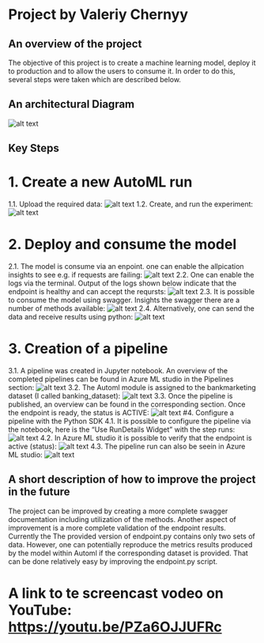 # Project by Valeriy Chernyy

## An overview of the project
The objective of this project is to create a machine learning model, deploy it to production and to allow the users to consume it.
In order to do this, several steps were taken which are described below.

## An architectural Diagram

![alt text](https://github.com/vcherny/project_2_final/blob/main/Architectural%20diagram.JPG)

## Key Steps
# 1. Create a new AutoML run
1.1. Upload the required data:
![alt text](https://github.com/vcherny/project_2_final/blob/main/Registered_datasets.PNG)
1.2. Create, and run the experiment: 
![alt text](https://github.com/vcherny/project_2_final/blob/main/Experiment_completed.PNG)
# 2. Deploy and consume the model
2.1. The model is consume via an enpoint. one can enable the allpication insights to see e.g. if requests are failing: 
![alt text](https://github.com/vcherny/project_2_final/blob/main/application_insights_enabled.PNG)
2.2. One can enable the logs via the terminal. Output of the logs shown below indicate that the endpoint is healthy and can accept the reqursts:
![alt text](https://github.com/vcherny/project_2_final/blob/main/output_logs.PNG)
2.3. It is possible to consume the model using swagger. Insights the swagger there are a number of methods available:
![alt text](https://github.com/vcherny/project_2_final/blob/main/swagger_api_methods_responses_1.PNG)
2.4. Alternatively, one can send the data and receive results using python:
![alt text](https://github.com/vcherny/project_2_final/blob/main/Output%20from%20the%20modle.PNG)
# 3. Creation of a pipeline
3.1. A pipeline was created in Jupyter notebook. An overview of the completed pipelines can be found in Azure ML studio in the Pipelines section:
![alt text](https://github.com/vcherny/project_2_final/blob/main/pipelines%20overview.PNG)
3.2. The Automl module is assigned to the bankmarketing dataset (I called banking_dataset):
![alt text](https://github.com/vcherny/project_2_final/blob/main/bankmarketing%20with%20automl%20model.PNG)
3.3. Once the pipeline is published, an overview can be found in the corresponding section. Once the endpoint is ready, the status is ACTIVE:
![alt text](https://github.com/vcherny/project_2_final/blob/main/Published_pipeline_overview.PNG)
#4. Configure a pipeline with the Python SDK
4.1. It is possible to configure the pipeline via the notebook, here is the “Use RunDetails Widget” with the step runs:
![alt text](https://github.com/vcherny/project_2_final/blob/main/Jypyter_pipeline_run_4.JPG)
4.2. In Azure ML studio it is possible to verify that the endpoint is active (status):
![alt text](https://github.com/vcherny/project_2_final/blob/main/pipeline%20endpoint.PNG)
4.3. The pipeline run can also be seein in Azure ML studio: 
![alt text](https://github.com/vcherny/project_2_final/blob/main/scheduled%20run.JPG)
## A short description of how to improve the project in the future
The project can be improved by creating a more complete swagger documentation including utilization of the methods.
Another aspect of improvement is a more complete validation of the endpoint results. Currently the  The provided version of endpoint.py contains only two sets of data. However, one can potentially reproduce the metrics results produced by the model within Automl if the corresponding dataset is provided. That can be done relatively easy by improving the endpoint.py script.
# A link to te screencast vodeo on YouTube: https://youtu.be/PZa6OJJUFRc
